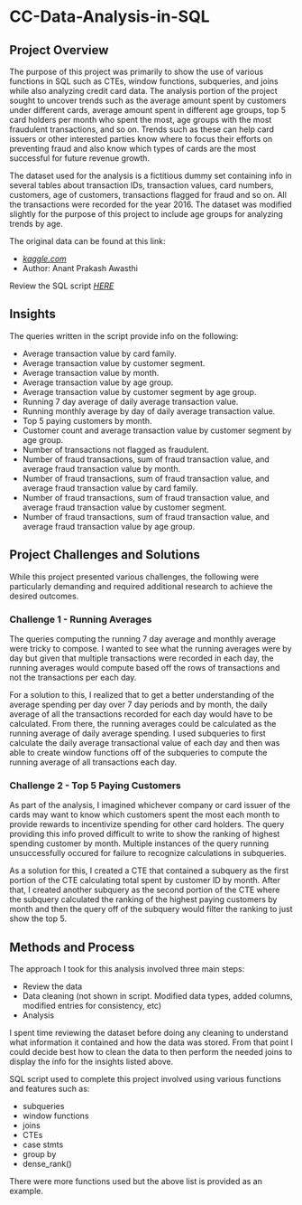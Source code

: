 # CC-Data-Analysis-in-SQL

## Project Overview
The purpose of this project was primarily to show the use of various functions in SQL such as CTEs, window functions, subqueries, and joins while also analyzing credit card data. The analysis portion of the project sought to uncover trends such as the average amount spent by customers under different cards, average amount spent in different age groups, top 5 card holders per month who spent the most, age groups with the most fraudulent transactions, and so on. Trends such as these can help card issuers or other interested parties know where to focus their efforts on preventing fraud and also know which types of cards are the most successful for future revenue growth. 

The dataset used for the analysis is a fictitious dummy set containing info in several tables about transaction IDs, transaction values, card numbers, customers, age of customers, transactions flagged for fraud and so on. All the transactions were recorded for the year 2016. The dataset was modified slightly for the purpose of this project to include age groups for analyzing trends by age.

The original data can be found at this link: 
 - *[kaggle.com](https://www.kaggle.com/datasets/ananta/credit-card-data?select=CreditCardData.xlsx)*
 - Author: Anant Prakash Awasthi

Review the SQL script *[HERE](https://github.com/msanders25/CC-Data-Analysis-in-SQL/blob/main/cc_data_sql_project.sql)*

## Insights
The queries written in the script provide info on the following:
- Average transaction value by card family.
- Average transaction value by customer segment.
- Average transaction value by month.
- Average transaction value by age group.
- Average transaction value by customer segment by age group.
- Running 7 day average of daily average transaction value.
- Running monthly average by day of daily average transaction value.
- Top 5 paying customers by month.
- Customer count and average transaction value by customer segment by age group.
- Number of transactions not flagged as fraudulent.
- Number of fraud transactions, sum of fraud transaction value, and average fraud transaction value by month.
- Number of fraud transactions, sum of fraud transaction value, and average fraud transaction value by card family.
- Number of fraud transactions, sum of fraud transaction value, and average fraud transaction value by customer segment.
- Number of fraud transactions, sum of fraud transaction value, and average fraud transaction value by age group.

## Project Challenges and Solutions
While this project presented various challenges, the following were particularly demanding and required additional research to achieve the desired outcomes.

### Challenge 1 - Running Averages
The queries computing the running 7 day average and monthly average were tricky to compose. I wanted to see what the running averages were by day but given that multiple transactions were recorded in each day, the running averages would compute based off the rows of transactions and not the transactions per each day. 

For a solution to this, I realized that to get a better understanding of the average spending per day over 7 day periods and by month, the daily average of all the transactions recorded for each day would have to be calculated. From there, the running averages could be calculated as the running average of daily average spending. I used subqueries to first calculate the daily average transactional value of each day and then was able to create window functions off of the subqueries to compute the running average of all transactions each day.

### Challenge 2 - Top 5 Paying Customers
As part of the analysis, I imagined whichever company or card issuer of the cards may want to know which customers spent the most each month to provide rewards to incentivize spending for other card holders. The query providing this info proved difficult to write to show the ranking of highest spending customer by month. Multiple instances of the query running unsuccessfully occured for failure to recognize calculations in subqueries.

As a solution for this, I created a CTE that contained a subquery as the first portion of the CTE calculating total spent by customer ID by month. After that, I created another subquery as the second portion of the CTE where the subquery calculated the ranking of the highest paying customers by month and then the query off of the subquery would filter the ranking to just show the top 5.

## Methods and Process
The approach I took for this analysis involved three main steps:
- Review the data
- Data cleaning (not shown in script. Modified data types, added columns, modified entries for consistency, etc)
- Analysis

I spent time reviewing the dataset before doing any cleaning to understand what information it contained and how the data was stored. From that point I could decide best how to clean the data to then perform the needed joins to display the info for the insights listed above.

SQL script used to complete this project involved using various functions and features such as:
- subqueries
- window functions
- joins
- CTEs
- case stmts
- group by
- dense_rank()

There were more functions used but the above list is provided as an example.

